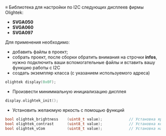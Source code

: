 ≡ Библиотека для настройки по I2C следующих дисплеев фирмы Olightek:  
* **SVGA050**  
* **SVGA060**  
* **SVGA097**  

Для применения необходимо:
* добавить файлы в проект;
* собрать проект, после сборки обратить внимания на строчки **infos**, нужно подключить ваши вспомогательные файлы и вставить вашу функцию работы с I2C
* создать экземпляр класса (с указанием используемого адреса)
```cpp
olightek display(0x0F);
```
* Произвести миниммальную инициализацию дисплея
```cpp
display.olightek_init();
```
* Установить желаюмую яркость с помощью функций  
```cpp
bool olightek_brightness	(uint8_t value);			// Установка яркости дисплея
bool olightek_contrast		(uint8_t value);			// Установка контрастности дисплея
bool olightek_vCom			(uint8_t value);			// Установка напряжения катода дисплея
```